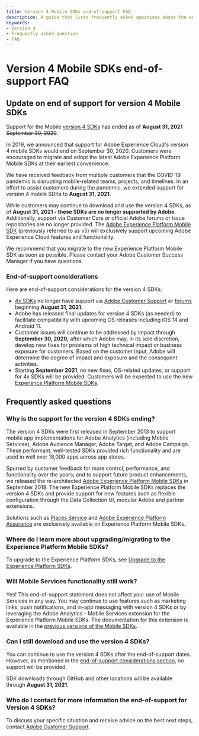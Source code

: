 ```yaml
---
title: Version 4 Mobile SDKs end-of-support FAQ
description: A guide that lists frequently asked questions about the end of support for the version 4 Mobile SDKs.
keywords:
- Version 4
- Frequently asked question
- FAQ
---
```


# Version 4 Mobile SDKs end-of-support FAQ

## Update on end of support for version 4 Mobile SDKs

<InlineAlert variant="warning" slots="text"/>

Support for the Mobile [version 4 SDKs](https://github.com/Adobe-Marketing-Cloud/mobile-services) has ended as of **August 31, 2021** ~~September 30, 2020~~.

In 2019, we announced that support for Adobe Experience Cloud's version 4 mobile SDKs would end on September 30, 2020. Customers were encouraged to migrate and adopt the latest Adobe Experience Platform Mobile SDKs at their earliest convenience.

We have received feedback from multiple customers that the COVID-19 pandemic is disrupting mobile-related teams, projects, and timelines. In an effort to assist customers during the pandemic, we extended support for version 4 mobile SDKs to **August 31, 2021**.

While customers may continue to download and use the version 4 SDKs, as of **August 31, 2021 - these SDKs are no longer supported by Adobe**. Additionally, support via Customer Care or official Adobe forums or issue repositories are no longer provided. The [Adobe Experience Platform Mobile SDK](./index.md) (previously referred to as v5) will exclusively support upcoming Adobe Experience Cloud features and functionality.

We recommend that you migrate to the new Experience Platform Mobile SDK as soon as possible. Please contact your Adobe Customer Success Manager if you have questions.

### End-of-support considerations

Here are end-of-support considerations for the version 4 SDKs:

* [4x SDKs](https://github.com/Adobe-Marketing-Cloud/mobile-services) no longer have support via [Adobe Customer Support](https://experienceleague.adobe.com/?support-solution=General#support) or [forums](https://github.com/Adobe-Marketing-Cloud/mobile-services/issues) beginning **August 31, 2021.**
* Adobe has released final updates for version 4 SDKs (as needed) to facilitate compatibility with upcoming OS releases including iOS 14 and Android 11.
* Customer issues will continue to be addressed by impact through **September 30, 2020,** after which Adobe may, in its sole discretion, develop new fixes for problems of high technical impact or business exposure for customers. Based on the customer input, Adobe will determine the degree of impact and exposure and the consequent activities.
* Starting **September 2021**, no new fixes, OS-related updates, or support for 4x SDKs will be provided.  Customers will be expected to use the new [Experience Platform Mobile SDKs](./index.md).

## Frequently asked questions

### Why is the support for the version 4 SDKs ending?

The version 4 SDKs were first released in September 2013 to support mobile app implementations for Adobe Analytics (including Mobile Services), Adobe Audience Manager, Adobe Target, and Adobe Campaign. These performant, well-tested SDKs provided rich functionality and are used in well over 18,000 apps across app stores.

Spurred by customer feedback for more control, performance, and functionality over the years; and to support future product enhancements, we released the re-architected [Adobe Experience Platform Mobile SDKs](./index.md) in September 2018. The new Experience Platform Mobile SDKs replaces the version 4 SDKs and provide support for new features such as flexible configuration through the Data Collection UI, modular Adobe and partner extensions.

Solutions such as [Places Service](https://experienceleague.adobe.com/docs/places/using/home.html?lang=en) and [Adobe Experience Platform Assurance](./platform-assurance/index.md) are exclusively available on Experience Platform Mobile SDKs.

### Where do I learn more about upgrading/migrating to the Experience Platform Mobile SDKs?

To upgrade to the Experience Platform SDKs, see [Upgrade to the Experience Platform SDKs](./upgrade-platform-sdks/index.md).

### Will Mobile Services functionality still work?

Yes! This end-of-support statement does not affect your use of Mobile Services in any way. You may continue to use features such as marketing links, push notifications, and in-app messaging with version 4 SDKs or by leveraging the Adobe Analytics - Mobile Services extension for the Experience Platform Mobile SDKs. The documentation for this extension is available in the [previous versions of the Mobile SDKs](https://developer.adobe.com/client-sdks/previous-versions/documentation/adobe-analytics-mobile-services/).

### Can I still download and use the version 4 SDKs?

You can continue to use the version 4 SDKs after the end-of-support dates. However, as mentioned in the [end-of-support considerations section](#end-of-support-considerations), no support will be provided.

<InlineAlert variant="warning" slots="text"/>

SDK downloads through GitHub and other locations will be available through **August 31, 2021**.

### Who do I contact for more information the end-of-support for Version 4 SDKs?

To discuss your specific situation and receive advice on the best next steps, contact [Adobe Customer Support](https://experienceleague.adobe.com/?support-solution=General#support).
